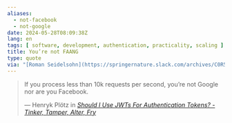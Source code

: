 ```yaml
---
aliases:
  - not-facebook
  - not-google 
date: 2024-05-28T08:09:38Z
lang: en
tags: [ software, development, authentication, practicality, scaling ]
title: You’re not FAANG
type: quote
via: "[Roman Seidelsohn](https://springernature.slack.com/archives/C0R5SM347/p1716877865503239)"
---
```


> If you process less than 10k requests per second, you’re not Google nor are you Facebook.
>
> — Henryk Plötz in <cite>[Should I Use JWTs For Authentication Tokens? - Tinker, Tamper, Alter, Fry](https://blog.ploetzli.ch/2024/should-i-use-jwt-for-authentication/)</cite>
